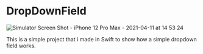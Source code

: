 
# DropDownField
![Simulator Screen Shot - iPhone 12 Pro Max - 2021-04-11 at 14 53 24](https://user-images.githubusercontent.com/79055304/114303220-b9273c80-9ad5-11eb-8b2c-8086dfa754a9.png)

This is a simple project that i made in Swift to show how a simple dropdown field works.
